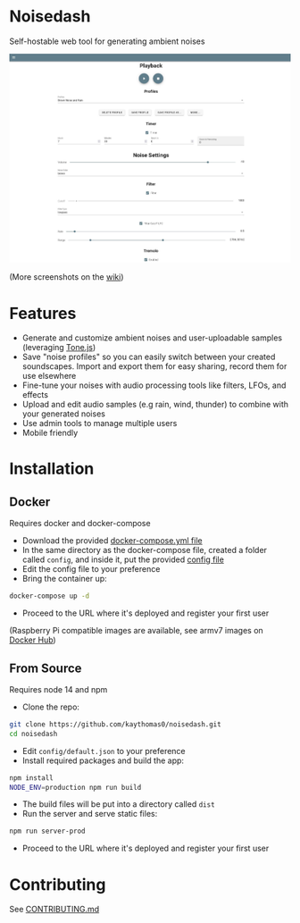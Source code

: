 # Noisedash

Self-hostable web tool for generating ambient noises

![Noisedash](./.github/noisedash-screenshot-1.jpg)

(More screenshots on the [wiki](https://github.com/kaythomas0/noisedash/wiki/Screenshots))

# Features

* Generate and customize ambient noises and user-uploadable samples (leveraging [Tone.js](https://github.com/Tonejs/Tone.js/))
* Save "noise profiles" so you can easily switch between your created soundscapes. Import and export them for easy sharing, record them for use elsewhere
* Fine-tune your noises with audio processing tools like filters, LFOs, and effects
* Upload and edit audio samples (e.g rain, wind, thunder) to combine with your generated noises
* Use admin tools to manage multiple users
* Mobile friendly

# Installation

## Docker

Requires docker and docker-compose

* Download the provided [docker-compose.yml file](https://github.com/kaythomas0/noisedash/blob/main/docker-compose.yml)
* In the same directory as the docker-compose file, created a folder called `config`, and inside it, put the provided [config file](https://github.com/kaythomas0/noisedash/blob/main/config/default.json)
* Edit the config file to your preference
* Bring the container up:

``` bash
docker-compose up -d
```

* Proceed to the URL where it's deployed and register your first user

(Raspberry Pi compatible images are available, see armv7 images on [Docker Hub](https://hub.docker.com/repository/docker/noisedash/noisedash))

## From Source

Requires node 14 and npm

* Clone the repo:

``` bash
git clone https://github.com/kaythomas0/noisedash.git
cd noisedash
```

* Edit `config/default.json` to your preference
* Install required packages and build the app:

``` bash
npm install
NODE_ENV=production npm run build
```

* The build files will be put into a directory called `dist`
* Run the server and serve static files:

``` bash
npm run server-prod
```

* Proceed to the URL where it's deployed and register your first user

# Contributing

See [CONTRIBUTING.md](https://github.com/kaythomas0/noisedash/blob/main/CONTRIBUTING.md)
